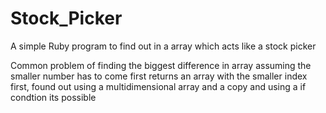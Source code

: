 # Stock_Picker
A simple Ruby program to find out in a array which acts like a stock picker 

 Common problem of finding the biggest difference in array assuming the smaller number has to come first returns an array with the smaller index first, found out using a multidimensional array and a copy and using a if condtion its possible 